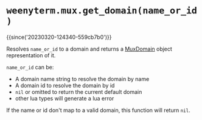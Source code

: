 # `weenyterm.mux.get_domain(name_or_id)`

{{since('20230320-124340-559cb7b0')}}

Resolves `name_or_id` to a domain and returns a
[MuxDomain](../MuxDomain/index.md) object representation of it.

`name_or_id` can be:

* A domain name string to resolve the domain by name
* A domain id to resolve the domain by id
* `nil` or omitted to return the current default domain
* other lua types will generate a lua error

If the name or id don't map to a valid domain, this function will return `nil`.

